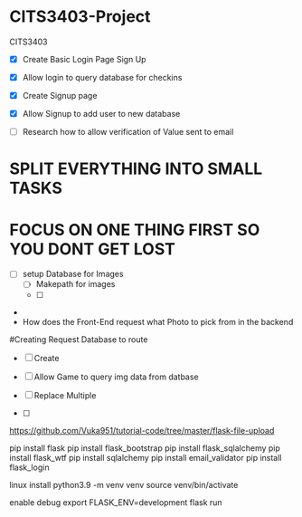 # CITS3403-Project
CITS3403

- [X] Create Basic Login Page Sign Up
- [X] Allow login to query database for checkins

- [X] Create Signup page
- [X] Allow Signup to add user to new database
- [ ] Research how to allow verification of Value sent to email

# SPLIT EVERYTHING INTO SMALL TASKS
# FOCUS ON ONE THING FIRST SO YOU DONT GET LOST
- [ ] setup Database for Images
    - [ ] Makepath for images
    - [ ] 

* 
* How does the Front-End request what Photo to pick from in the backend


#Creating Request Database to route
- [ ] Create 
- [ ] Allow Game to query img data from datbase


- [ ] Replace Multiple 
- [ ] 


https://github.com/Vuka951/tutorial-code/tree/master/flask-file-upload

pip install flask
pip install flask_bootstrap
pip install flask_sqlalchemy
pip install flask_wtf
pip install sqlalchemy
pip install email_validator
pip install flask_login


linux install
python3.9 -m venv venv
source venv/bin/activate

enable debug
export FLASK_ENV=development
flask run
